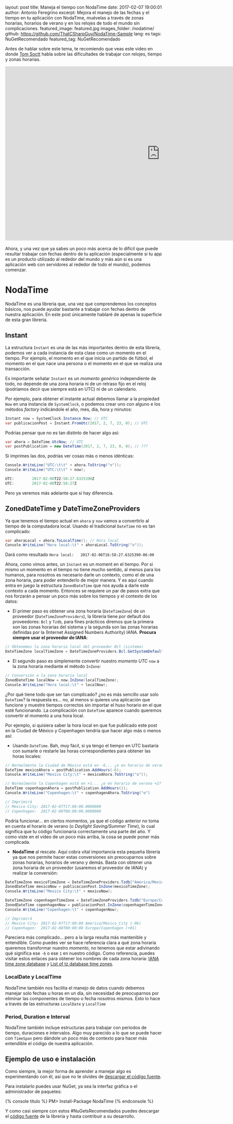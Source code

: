 layout: post
title: Maneja el tiempo con NodaTime
date: 2017-02-07 19:00:01
author: Antonio Feregrino
excerpt: Mejora el manejo de las fechas y el tiempo en tu aplicación con NodaTime, muévelas a través de zonas horarias, horarios de verano y en los relojes de todo el mundo sin complicaciones.
featured_image: featured.jpg
images_folder: /nodatime/
github: https://github.com/ThatCSharpGuy/NodaTime-Sample
lang: es
tags: NuGetRecomendado
featured_tag: NuGetRecomendado

Antes de hablar sobre este tema, te recomiendo que veas este video en donde <a href="https://www.tomscott.com" target="_blank">Tom Soctt</a> habla sobre las dificultades de trabajar con relojes, tiempo y zonas horarias.

<div class="video-wrapper">
    <iframe width="992" height="558" src="https://www.youtube.com/embed/-5wpm-gesOY?cc_load_policy=1&hl=es" frameborder="0" allowfullscreen></iframe>
</div>
<br />
Ahora, y una vez que ya sabes un poco más acerca de lo difícil que puede resultar trabajar con fechas dentro de tu aplicación (especialmente si tu app es un producto utilizado al rededor del mundo y más aún si es una aplicación web con servidores al rededor de todo el mundo), podemos comenzar.

# NodaTime  
NodaTime es una librería que, una vez que comprendemos los conceptos básicos, nos puede ayudar bastante a trabajar con fechas dentro de nuestra aplicación. En este post únicamente hablaré de apenas la superficie de esta gran librería.

## Instant  
La estructura `Instant` es una de las más importantes dentro de esta librería, podemos ver a cada instancia de esta clase como un momento en el tiempo. Por ejemplo, el momento en el que inicia un partido de fútbol, el momento en el que nace una persona o el momento en el que se realiza una transacción.  

Es importante señalar `Instant` es un *momento genérico* independiente de todo, no depende de una zona horaria ni de un retraso fijo en el reloj (podríamos decir que siempre está en UTC) ni de un calendario.

Por ejemplo, para obtener el instante actual debemos llamar a la propiedad `Now` en una instancia de `SystemClock`, o podemos crear uno con alguno e los métodos *factory* indicándole el año, mes, día, hora y minutos: 

```csharp  
Instant now = SystemClock.Instance.Now; // UTC
var publicacionPost = Instant.FromUtc(2017, 2, 7, 23, 0); // UTC
```  

Podrías pensar que no es tan distinto de hacer algo así:  

```csharp  
var ahora = DateTime.UtcNow; // UTC
var postPublication = new DateTime(2017, 2, 7, 23, 0, 0); // ???
```  

Si imprimes las dos, podrías ver cosas más o menos idénticas:  

```csharp  
Console.WriteLine("UTC:\t\t" + ahora.ToString("o"));
Console.WriteLine("UTC:\t\t" + now);
```  

```csharp  
UTC:		2017-02-06T22:58:27.6325390Z
UTC:		2017-02-06T22:58:27Z
```  

Pero ya veremos más adelante que si hay diferencia.  

## ZonedDateTime y DateTimeZoneProviders  

Ya que tenemos el tiempo actual en `ahora` y `now` vamos a convertirlo al tiempo de la computadora local. Usando el tradicional `DateTime` no es tan complicado:  

```csharp  
var ahoraLocal = ahora.ToLocalTime(); // Hora local
Console.WriteLine("Hora local:\t" + ahoraLocal.ToString("o"));
```  

Dará como resultado  `Hora local:	2017-02-06T16:58:27.6325390-06:00`  

Ahora, como vimos antes, un `Instant` es un moment en el tiempo. Por si mismo un momento en el tiempo no tiene mucho sentido, al menos para los humanos, para nosotros es necesario darle un contexto, como el de una zona horaria, para poder entenderlo de mejor manera. Y es aquí cuando entra en juego la estructura `ZonedDateTime` que nos ayuda a darle este contexto a cada momento. Entonces se requiere un par de pasos extra que nos forzarán a pensar un poco más sobre los tiempos y el contexto de los datos: 

 - El primer paso es obtener una zona horaria (`DateTimeZone`) de un proveedor (`DateTimeZoneProviders`), la librería tiene por default dos proveedores: `Bcl` y `Tzdb`, para fines prácticos diremos que la primera son las zonas horarias del sistema y la segunda son las zonas horarias definidas por la (Internet Assigned Numbers Authority) IANA. **Procura siempre usar el proveedor de IANA**:  

```csharp  
// Obtenemos la zona horaria local del proveedor Bcl (sistema)
DateTimeZone localTimeZone = DateTimeZoneProviders.Bcl.GetSystemDefault(); 
```  

 - El segundo paso es simplemente convertir nuestro *momento UTC* `now` a la zona horaria mediante el método `InZone`:  

```csharp  
// Conversión a la zona horaria local
ZonedDateTime localNow = now.InZone(localTimeZone);
Console.WriteLine("Hora local:\t" + localNow);
```  

¿Por qué tiene todo que ser tan complicado? ¿no es más sencillo usar solo `DateTime`? la respuesta es... no, al menos si quieres una aplicación que funcione y muestre tiempos correctos sin importar el huso horario en el que esté funcionando. La complicación con `DateTime` aparece cuando queremos convertir el momento a una hora local.

Por ejemplo, si quisiera saber la hora local en que fue publicado este post en la Ciudad de México y Copenhagen tendría que hacer algo más o menos así:

 - Usando `DateTime`. Bah, muy fácil, si ya tengo el tiempo en UTC bastaría con sumarle o restarle las horas correspondientes para obtener las horas locales:  

```csharp  
// Normalmente la Ciudad de México está en -6... ¿o en horario de verano -5?
DateTime mexicoAhora = postPublication.AddHours(-6);
Console.WriteLine("Mexico City:\t" + mexicoAhora.ToString("o"));

// Normalmente la Copenhagen está en +1... ¿o en horario de verano +2?
DateTime copenhagenAhora = postPublication.AddHours(1);
Console.WriteLine("Copenhagen:\t" + copenhagenAhora.ToString("o")

// Imprimirá
// Mexico City:	2017-02-07T17:00:00.0000000
// Copenhagen:	2017-02-08T00:00:00.0000000
```  

Podría funcionar... en ciertos momentos, ya que el código anterior no toma en cuenta el horario de verano (o *Daylight Saving/Summer Time*), lo cual significa que tu código funcionaría correctamente una parte del año. Y como viste en el vídeo de un poco más arriba, la cosa se puede poner más complicada.  

 - **NodaTime** al rescate. Aquí cobra vital importancia esta pequeña librería ya que nos permite hacer estas conversiones sin preocuparnos sobre zonas horarias, horarios de verano y demás. Basta con obtener una zona horaria de un proveedor (usaremos el proveedor de IANA) y realizar la conversión:

```csharp  
DateTimeZone mexicoTimeZone = DateTimeZoneProviders.Tzdb["America/Mexico_City"];
ZonedDateTime mexicoNow = publicacionPost.InZone(mexicoTimeZone);
Console.WriteLine("Mexico City:\t" + mexicoNow);

DateTimeZone copenhagenTimeZone = DateTimeZoneProviders.Tzdb["Europe/Copenhagen"];
ZonedDateTime copenhagenNow = publicacionPost.InZone(copenhagenTimeZone);
Console.WriteLine("Copenhagen:\t" + copenhagenNow);

// Imprimirá  
// Mexico City:	2017-02-07T17:00:00 America/Mexico_City (-06)
// Copenhagen:	2017-02-08T00:00:00 Europe/Copenhagen (+01)
```  

Pareciera más complicado... pero a la larga resulta más mantenible y entendible. Como puedes ver se hace referencia clara a qué zona horaria queremos transformar nuestro *momento*, no tenemos que estar adivinando qué significa ese `-6` o ese `1` en nuestro código. Como referencia, puedes visitar estos enlaces para obtener los nombres de cada zona horaria: <a href="https://www.iana.org/time-zones" target="_blank">IANA time zone database</a> y <a href="https://en.wikipedia.org/wiki/List_of_tz_database_time_zones" target="_blank">List of tz database time zones</a>.

### LocalDate y LocalTime  
NodaTime también nos facilita el manejo de datos cuando debemos manejar solo fechas u horas en un día, sin necesidad de preocuparnos por eliminar las componentes de tiempo o fecha nosotros mismos. Esto lo hace a través de las estructuras `LocalDate` y `LocalTime`  

### Period, Duration e Interval
NodaTime también incluye estructuras para trabajar con periodos de tiempo, duraciones e intervalos. Algo muy parecido a lo que se puede hacer con `TimeSpan` pero dándole un poco más de contexto para hacer más entendible el código de nuestra aplicación.  

## Ejemplo de uso e instalación  
Como siempre, la mejor forma de aprender a manejar algo es experimentando con él, así que no te olvides de <a href="https://github.com/ThatCSharpGuy/NodaTime-Sample" target="_blank">descargar el código fuente</a>.  

Para instalarlo puedes usar NuGet, ya sea la interfaz gráfica o el administrador de paquetes:

{% console titulo %}
PM> Install-Package NodaTime
{% endconsole %}  

Y como casi siempre con estos #NuGetsRecomendados puedes descargar el <a href="https://github.com/nodatime/nodatime" target="_blank">código fuente</a> de la librería y hasta contribuír a su desarrollo. 
